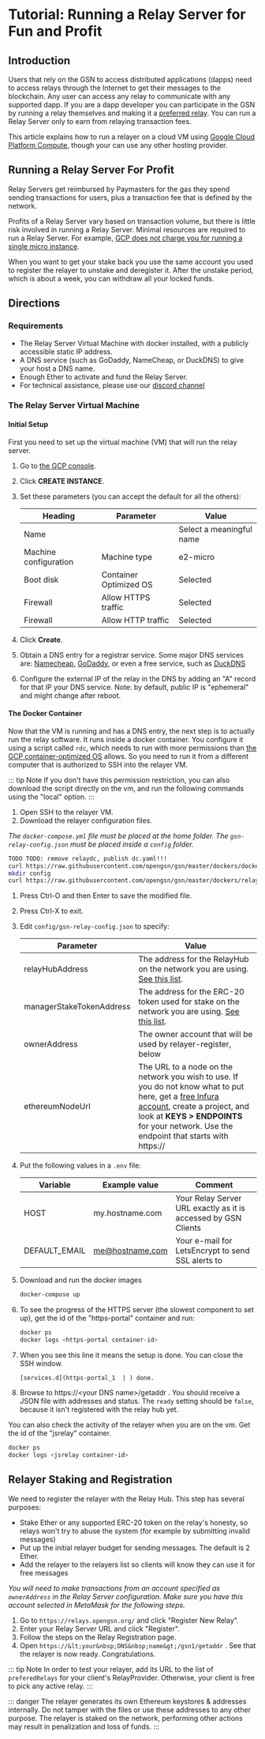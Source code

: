 # Tutorial: Running a Relay Server for Fun and Profit

## Introduction

Users that rely on the GSN to access distributed applications (dapps) need to access relays through
the Internet to get their messages to the blockchain. Any user can access any relay to 
communicate with any supported dapp. If you are a dapp developer you can participate in the GSN by 
running a relay themselves and making it a [preferred relay](../faq/general.md#do_i_have_to_run_a_relayer).
You can run a Relay Server only to earn from relaying transaction fees.

This article explains how to run a relayer on a cloud VM using
[Google Cloud Platform Compute](https://cloud.google.com/compute),
though your can use any other hosting provider.

## Running a Relay Server For Profit

Relay Servers get reimbursed by Paymasters for the gas they spend sending transactions for 
users, plus a transaction fee that is defined by the network.

Profits of a Relay Server vary based on transaction volume, but there is little risk involved in running a Relay Server.
Minimal resources are required to run a Relay Server. For example, [GCP does not charge you for running a single micro
instance](https://cloud.google.com/free/docs/gcp-free-tier#free-tier-usage-limits).

When you want to get your stake back you use the same account you used to
register the relayer to unstake and deregister it. After the unstake period, which
is about a week, you can withdraw all your locked funds.

## Directions

### Requirements

* The Relay Server Virtual Machine with docker installed, with a publicly accessible static IP address.
* A DNS service (such as GoDaddy, NameCheap, or DuckDNS) to give your host a DNS name.
* Enough Ether to activate and fund the Relay Server.
* For technical assistance, please use our [discord channel](https://discord.gg/NXXTCbh58s)

### The Relay Server Virtual Machine

#### Initial Setup

First you need to set up the virtual machine (VM) that will run the relay server.

1. Go to [the GCP console](https://console.cloud.google.com/compute/instances).
1. Click **CREATE INSTANCE**.
1. Set these parameters (you can accept the default for all the others):

   | Heading | Parameter | Value |
   | ------- | --------- | ----- |
   | Name    |           |Select a meaningful name |
   | Machine configuration | Machine type | e2-micro |
   | Boot disk | Container Optimized OS | Selected |
   | Firewall | Allow HTTPS traffic | Selected |
   | Firewall | Allow HTTP traffic | Selected |

1. Click **Create**.
1. Obtain a DNS entry for a registrar service. Some major DNS services are: [Namecheap](http://www.namecheap.com), [GoDaddy](http://www.godaddy.com), or even a free service,
   such as [DuckDNS](https://www.duckdns.org)
1. Configure the external IP of the relay in the DNS by adding an "A" record for that IP your DNS service. Note: by default, public IP is "ephemeral" and might change after reboot.
   
#### The Docker Container

Now that the VM is running and has a DNS entry, the next step is to actually 
run the relay software. It runs inside a docker container. You configure it using 
a script called `rdc`, which needs to run with more permissions than
[the GCP container-optimized OS](https://cloud.google.com/container-optimized-os/docs/concepts/security) allows. 
So you need to run it from a different computer that is authorized to SSH 
into the relayer VM.

::: tip Note
If you don't have this permission restriction, you can also download the script directly on the vm, and run the following commands using the "local" option.
:::


1. Open SSH to the relayer VM.
1. Download the relayer configuration files.

_The `docker-compose.yml` file must be placed at the home folder. The `gsn-relay-config.json` must be placed inside a `config` folder._

   ```bash
   TODO TODO: remove relaydc, publish dc.yaml!!!
   curl https://raw.githubusercontent.com/opengsn/gsn/master/dockers/docker-compose.yml > docker-compose.yml
   mkdir config
   curl https://raw.githubusercontent.com/opengsn/gsn/master/dockers/relaydc/config-sample/gsn-relay-config.json > config/gsn-relay-config.json
   ```

1. Press Ctrl-O and then Enter to save the modified file.
1. Press Ctrl-X to exit.
1. Edit `config/gsn-relay-config.json` to specify:

   | Parameter | Value |
   | --------- | ----- |
   | relayHubAddress | The address for the RelayHub on the network you are using. [See this list](/networks/addresses.md). |
   | managerStakeTokenAddress | The address for the ERC-20 token used for stake on the network you are using. [See this list](/networks.md). |
   | ownerAddress | The owner account that will be used by relayer-register, below |
   | ethereumNodeUrl | The URL to a node on the network you wish to use. If you do not know what to put here, get a [free Infura account](https://infura.io), create a project, and look at **KEYS > ENDPOINTS** for your network. Use the endpoint that starts with https:// |

1. Put the following values in a `.env` file:

   | Variable      | Example value     | Comment |
   |---------------|-------------------| ------- |
   | HOST          | my.hostname.com   | Your Relay Server URL exactly as it is accessed by GSN Clients |
   | DEFAULT_EMAIL | me@hostname.com   | Your e-mail for LetsEncrypt to send SSL alerts to |

1. Download and run the docker images
   ```bash
   docker-compose up
   ```
1. To see the progress of the HTTPS server (the slowest component to set up), get the id of the "https-portal" container and run:
   ```bash
   docker ps
   docker logs <https-portal container-id>
   ```
1. When you see this line it means the setup is done. You can close the SSH window.
   ```
   [services.d](https-portal_1  | ) done.
   ```
1. Browse to https://&lt;your&nbsp;DNS&nbsp;name&gt;/getaddr . 
   You should receive a JSON file with addresses and status. 
   The `ready` setting should be `false`, because it isn't registered with 
   the relay hub yet.
  
You can also check the activity of the relayer when you are on the vm. Get the id of the "jsrelay" container.
```bash
docker ps
docker logs <jsrelay container-id>
```

## Relayer Staking and Registration

We need to register the relayer with the Relay Hub. This step has several purposes:

* Stake Ether or any supported ERC-20 token on the relay's honesty, so relays won't try to abuse the 
  system (for example by submitting invalid messages)
* Put up the initial relayer budget for sending messages. The default is 2 Ether.
* Add the relayer to the relayers list so clients will know they can 
  use it for free messages

_You will need to make transactions from an account specified as `ownerAddress` in the Relay Server configuration.
Make sure you have this account selected in MetaMask for the following steps._

1. Go to `https://relays.opengsn.org/` and click "Register New Relay".
1. Enter your Relay Server URL and click "Register".
1. Follow the steps on the Relay Registration page.
1. Open `https://&lt;your&nbsp;DNS&nbsp;name&gt;/gsn1/getaddr` . See that the relayer is now 
   ready. Congratulations.

::: tip Note
In order to test your relayer, add its URL to the list of `preferedRelays` for your client's RelayProvider.
Otherwise, your client is free to pick any active relay.
:::

::: danger
The relayer generates its own Ethereum keystores & addresses internally.
Do not tamper with the files or use these addresses to any other purpose.
The relayer is staked on the network, performing other actions may result in penalization and loss of funds.
:::
